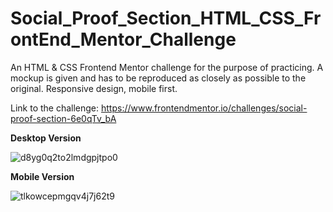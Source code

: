# Social_Proof_Section_HTML_CSS_FrontEnd_Mentor_Challenge

An HTML & CSS Frontend Mentor challenge for the purpose of practicing. A mockup is given and has to be reproduced as closely as possible to the original. Responsive design, mobile first.

Link to the challenge: https://www.frontendmentor.io/challenges/social-proof-section-6e0qTv_bA

**Desktop Version**

![d8yg0q2to2lmdgpjtpo0](https://github.com/Vasiliki-Georgiou/Social_Proof_Section_HTML_CSS_FrontEnd_Mentor_Challenge/assets/113369011/de3d5dff-5de3-4dfc-b74b-2cb1fe6b0059)

**Mobile Version**

![tlkowcepmgqv4j7j62t9](https://github.com/Vasiliki-Georgiou/Social_Proof_Section_HTML_CSS_FrontEnd_Mentor_Challenge/assets/113369011/642b36dc-b9cb-4b77-98e2-92993b6defab)


